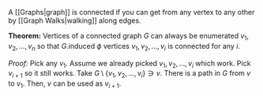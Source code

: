 A [[Graphs|graph]] is connected if you can get from any vertex to any other by [[Graph Walks|walking]] along edges.


**Theorem:** Vertices of a connected graph $G$ can always be enumerated $v_{1},v_{2},\dots,v_{n}$ so that $G\text{.induced}$ $\phi$ vertices $v_{1},v_{2},\dots,v_{i}$ is connected for any $i$.

*Proof:* Pick any $v_{1}$. Assume we already picked $v_{1},v_{2},\dots,v_{i}$ which work. Pick $v_{i+1}$ so it still works. Take $G\setminus\{v_{1},v_{2},\dots,v_{i}\}\ni v$. There is a path in $G$ from $v$ to $v_{1}$. Then, $v$ can be used as $v_{i+1}$.

